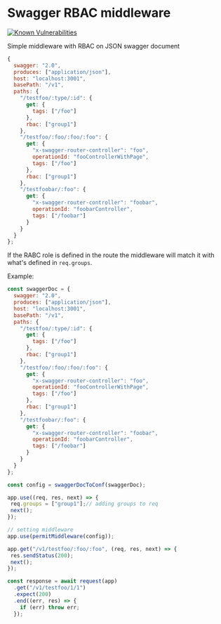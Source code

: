 # Swagger RBAC middleware
[![Known Vulnerabilities](https://snyk.io/test/github/xibitdigital/express-swagger-rbac/badge.svg?targetFile=package.json)](https://snyk.io/test/github/xibitdigital/express-swagger-rbac?targetFile=package.json)

Simple middleware with RBAC on JSON swagger document

```javascript
{
  swagger: "2.0",
  produces: ["application/json"],
  host: "localhost:3001",
  basePath: "/v1",
  paths: {
    "/testfoo/:type/:id": {
      get: {
        tags: ["/foo"]
      },
      rbac: ["group1"]
    },
    "/testfoo/:foo/:foo/:foo": {
      get: {
        "x-swagger-router-controller": "foo",
        operationId: "fooControllerWithPage",
        tags: ["/foo"]
      },
      rbac: ["group1"]
    },
    "/testfoobar/:foo": {
      get: {
        "x-swagger-router-controller": "foobar",
        operationId: "foobarController",
        tags: ["/foobar"]
      }
    }
  }
};
```

If the RABC role is defined in the route the middleware will match it with what's defined in `req.groups`.

Example:

```javascript
const swaggerDoc = {
  swagger: "2.0",
  produces: ["application/json"],
  host: "localhost:3001",
  basePath: "/v1",
  paths: {
    "/testfoo/:type/:id": {
      get: {
        tags: ["/foo"]
      },
      rbac: ["group1"]
    },
    "/testfoo/:foo/:foo/:foo": {
      get: {
        "x-swagger-router-controller": "foo",
        operationId: "fooControllerWithPage",
        tags: ["/foo"]
      },
      rbac: ["group1"]
    },
    "/testfoobar/:foo": {
      get: {
        "x-swagger-router-controller": "foobar",
        operationId: "foobarController",
        tags: ["/foobar"]
      }
    }
  }
};

const config = swaggerDocToConf(swaggerDoc);

app.use((req, res, next) => {
 req.groups = ["group1"];// adding groups to req
 next();
});

// setting middleware
app.use(permitMiddleware(config));

app.get("/v1/testfoo/:foo/:foo", (req, res, next) => {
 res.sendStatus(200);
 next();
});

const response = await request(app)
  .get("/v1/testfoo/1/1")
  .expect(200)
  .end((err, res) => {
    if (err) throw err;
  });
```








